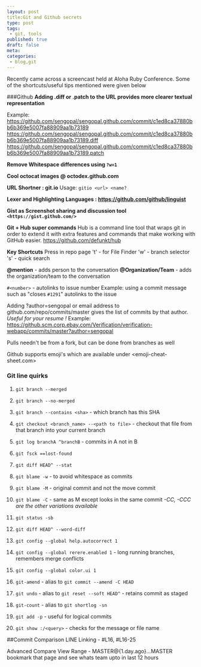```yaml
---
layout: post
title:Git and Github secrets
type: post
tags:
 - git, tools
published: true
draft: false
meta:
categories:
 - blog,git
---
```

Recently came across a screencast held at Aloha Ruby Conference. Some of the shortcuts/useful tips mentioned were given below 

###Github
__Adding .diff or .patch to the URL provides more clearer textual representation__

Example: https://github.com/sengopal/sengopal.github.com/commit/c1ed8ca37880bb6b369e5007fa88909aa1b73189
https://github.com/sengopal/sengopal.github.com/commit/c1ed8ca37880bb6b369e5007fa88909aa1b73189.diff
https://github.com/sengopal/sengopal.github.com/commit/c1ed8ca37880bb6b369e5007fa88909aa1b73189.patch

__Remove Whitespace differences using `?w=1`__

__Cool octocat images @ octodex.github.com__

__URL Shortner : git.io__
Usage: `gitio <url> <name?`

__Lexer and Highlighting Languages : <https://github.com/github/linguist>__

__Gist as Screenshot sharing and discussion tool `<https://gist.github.com/>`__

__Git + Hub super commands__
Hub is a command line tool that wraps git in order to extend it with extra features and commands that make working with GitHub easier.
<https://github.com/defunkt/hub>

__Key Shortcuts__
Press in repo page 
't' - for File Finder
'w' - branch selector
's' - quick search

__@mention__ - adds person to the conversation
__@Organization/Team__ - adds the organization/team to the conversation

`#<number>` - autolinks to issue number
Example: using a commit message such as "closes `#1291`" autolinks to the issue

Adding ?author=sengopal or email address to github.com/repo/commits/master gives the list of commits by that author.
_Useful for your resume !_
Example: <https://github.scm.corp.ebay.com/Verification/verification-webapp/commits/master?author=sengopal>

Pulls needn't be from a fork, but can be done from branches as well

Github supports emoji's which are available under <emoji-cheat-sheet.com>

### Git line quirks
1. `git branch --merged`

2. `git branch --no-merged`

3. `git branch --contains <sha>` - which branch has this SHA

4. `git checkout <branch_name> --<path to file>` - checkout that file from that branch into your current branch

5. `git log branchA ^branchB` - commits in A not in B

6. `git fsck ==lost-found`

7. `git diff HEAD^ --stat`

8. `git blame -w` - to avoid whitespace as commits

9. `git blame -M` - original commit and not the move commit

10. `git blame -C` - same as M except looks in the same commit
    _-CC, -CCC are the other variations available_

11. `git status -sb`

12. `git diff HEAD^ --word-diff`

13. `git config --global help.autocorrect 1`

14. `git config --global rerere.enabled 1` - long running branches, remembers merge conflicts

15. `git config --global color.ui 1`

16. `git-amend` - alias to `git commit --amend -C HEAD`

17. `git undo` - alias to `git reset --soft HEAD^` - retains commit as staged

18. `git-count` - alias to `git shortlog -sn`

19. `git add -p` - useful for logical commits

20. `git show :/<query>` - checks for the message or file name

##Commit Comparison
LINE Linking - #L16, #L16-25

Advanced Compare View
	Range - MASTER@{1.day.ago}...MASTER
bookmark that page and see whats team upto in last 12 hours